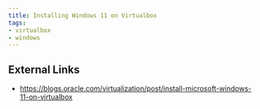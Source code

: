 ```yaml
---
title: Installing Windows 11 on Virtualbox
tags:
- virtualbox
- windows
---
```


## External Links

* <https://blogs.oracle.com/virtualization/post/install-microsoft-windows-11-on-virtualbox>